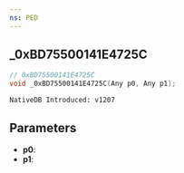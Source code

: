 ```yaml
---
ns: PED
---
```

## _0xBD75500141E4725C

```c
// 0xBD75500141E4725C
void _0xBD75500141E4725C(Any p0, Any p1);
```

```
NativeDB Introduced: v1207
```

## Parameters
* **p0**:
* **p1**:
